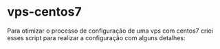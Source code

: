 # vps-centos7
Para otimizar o processo de configuração de uma vps com centos7 criei esses script para realizar a configuração com alguns detalhes:
